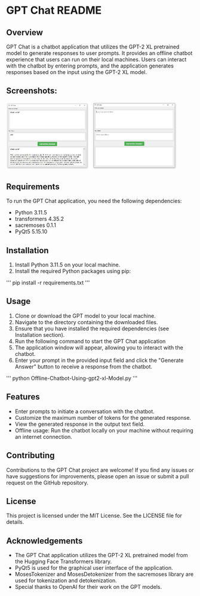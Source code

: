 # GPT Chat README

## Overview
GPT Chat is a chatbot application that utilizes the GPT-2 XL pretrained model to generate responses to user prompts. It provides an offline chatbot experience that users can run on their local machines. Users can interact with the chatbot by entering prompts, and the application generates responses based on the input using the GPT-2 XL model.

## Screenshots:
<div>
<img src="Screenshot1.JPG" alt="Screenshot 1" style="width: 45%;">
<img src="Screenshot2.JPG" alt="Screenshot 2" style="width: 45%;">
</div>


## Requirements
To run the GPT Chat application, you need the following dependencies:
- Python 3.11.5
- transformers 4.35.2
- sacremoses 0.1.1
- PyQt5 5.15.10

## Installation
1. Install Python 3.11.5 on your local machine.
2. Install the required Python packages using pip:

'''
pip install -r requirements.txt
'''

## Usage
1. Clone or download the GPT model to your local machine.
2. Navigate to the directory containing the downloaded files.
3. Ensure that you have installed the required dependencies (see Installation section).
4. Run the following command to start the GPT Chat application
5. The application window will appear, allowing you to interact with the chatbot.
6. Enter your prompt in the provided input field and click the "Generate Answer" button to receive a response from the chatbot.

'''
python Offline-Chatbot-Using-gpt2-xl-Model.py
'''

## Features
- Enter prompts to initiate a conversation with the chatbot.
- Customize the maximum number of tokens for the generated response.
- View the generated response in the output text field.
- Offline usage: Run the chatbot locally on your machine without requiring an internet connection.

## Contributing
Contributions to the GPT Chat project are welcome! If you find any issues or have suggestions for improvements, please open an issue or submit a pull request on the GitHub repository.

## License
This project is licensed under the MIT License. See the LICENSE file for details.

## Acknowledgements
- The GPT Chat application utilizes the GPT-2 XL pretrained model from the Hugging Face Transformers library.
- PyQt5 is used for the graphical user interface of the application.
- MosesTokenizer and MosesDetokenizer from the sacremoses library are used for tokenization and detokenization.
- Special thanks to OpenAI for their work on the GPT models.


